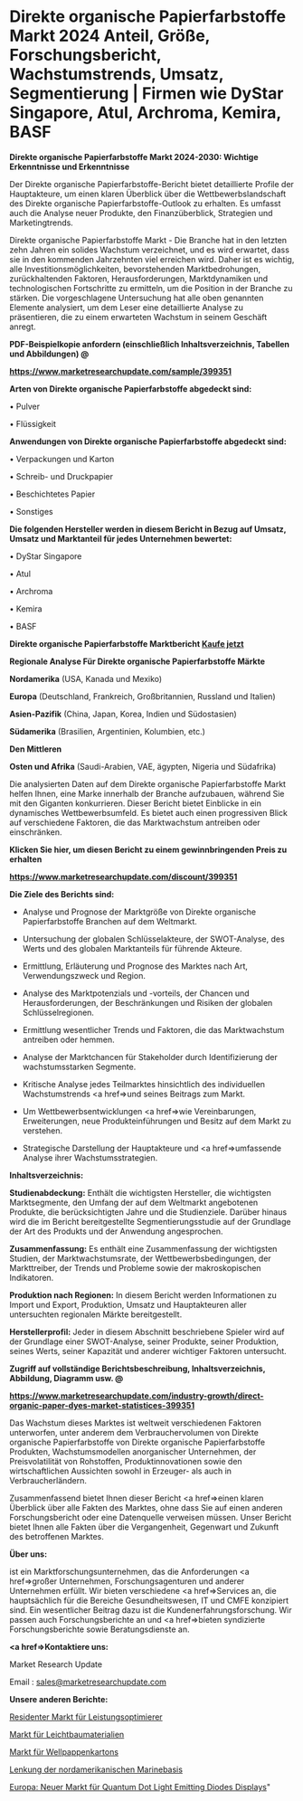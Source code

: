 # Direkte organische Papierfarbstoffe Markt 2024 Anteil, Größe, Forschungsbericht, Wachstumstrends, Umsatz, Segmentierung | Firmen wie DyStar Singapore, Atul, Archroma, Kemira, BASF

<strong>Direkte organische Papierfarbstoffe Markt 2024-2030: Wichtige Erkenntnisse und Erkenntnisse</strong>

Der Direkte organische Papierfarbstoffe-Bericht bietet detaillierte Profile der Hauptakteure, um einen klaren Überblick über die Wettbewerbslandschaft des Direkte organische Papierfarbstoffe-Outlook zu erhalten. Es umfasst auch die Analyse neuer Produkte, den Finanzüberblick, Strategien und Marketingtrends.

Direkte organische Papierfarbstoffe Markt - Die Branche hat in den letzten zehn Jahren ein solides Wachstum verzeichnet, und es wird erwartet, dass sie in den kommenden Jahrzehnten viel erreichen wird. Daher ist es wichtig, alle Investitionsmöglichkeiten, bevorstehenden Marktbedrohungen, zurückhaltenden Faktoren, Herausforderungen, Marktdynamiken und technologischen Fortschritte zu ermitteln, um die Position in der Branche zu stärken. Die vorgeschlagene Untersuchung hat alle oben genannten Elemente analysiert, um dem Leser eine detaillierte Analyse zu präsentieren, die zu einem erwarteten Wachstum in seinem Geschäft anregt.



<strong><b>PDF-Beispielkopie anfordern (einschließlich Inhaltsverzeichnis, Tabellen und Abbildungen) @ </b></strong>

<strong><a href=https://www.marketresearchupdate.com/sample/399351>

<strong>https://www.marketresearchupdate.com/sample/399351</u></a></strong></strong>



<strong>Arten von Direkte organische Papierfarbstoffe abgedeckt sind:</strong>

• Pulver

• Flüssigkeit



<strong>Anwendungen von Direkte organische Papierfarbstoffe abgedeckt sind:</strong>

• Verpackungen und Karton

• Schreib- und Druckpapier

• Beschichtetes Papier

• Sonstiges



<strong>Die folgenden Hersteller werden in diesem Bericht in Bezug auf Umsatz, Umsatz und Marktanteil für jedes Unternehmen bewertet:</strong>

• DyStar Singapore

• Atul

• Archroma

• Kemira

• BASF



<strong>Direkte organische Papierfarbstoffe Marktbericht <a href=https://www.marketresearchupdate.com/buynow/399351>Kaufe jetzt</a></strong>



<strong>Regionale Analyse Für Direkte organische Papierfarbstoffe Märkte</strong>



<strong>Nordamerika</strong> (USA, Kanada und Mexiko)



<strong>Europa</strong> (Deutschland, Frankreich, Großbritannien, Russland und Italien)



<strong>Asien-Pazifik</strong> (China, Japan, Korea, Indien und Südostasien)



<strong>Südamerika</strong> (Brasilien, Argentinien, Kolumbien, etc.)



<strong>Den Mittleren</strong> 

<strong>Osten und Afrika</strong> (Saudi-Arabien, VAE, ägypten, Nigeria und Südafrika)

Die analysierten Daten auf dem Direkte organische Papierfarbstoffe Markt helfen Ihnen, eine Marke innerhalb der Branche aufzubauen, während Sie mit den Giganten konkurrieren. Dieser Bericht bietet Einblicke in ein dynamisches Wettbewerbsumfeld. Es bietet auch einen progressiven Blick auf verschiedene Faktoren, die das Marktwachstum antreiben oder einschränken.



<strong>Klicken Sie hier, um diesen Bericht zu einem gewinnbringenden Preis zu erhalten
</strong>

<strong><a href=https://www.marketresearchupdate.com/discount/399351>https://www.marketresearchupdate.com/discount/399351</b></u></strong></a>



<strong>Die Ziele des Berichts sind:</strong>

- Analyse und Prognose der Marktgröße von Direkte organische Papierfarbstoffe Branchen auf dem Weltmarkt.

- Untersuchung der globalen Schlüsselakteure, der SWOT-Analyse, des Werts und des globalen Marktanteils für führende Akteure.

- Ermittlung, Erläuterung und Prognose des Marktes nach Art, Verwendungszweck und Region.

- Analyse des Marktpotenzials und -vorteils, der Chancen und Herausforderungen, der Beschränkungen und Risiken der globalen Schlüsselregionen.

- Ermittlung wesentlicher Trends und Faktoren, die das Marktwachstum antreiben oder hemmen.

- Analyse der Marktchancen für Stakeholder durch Identifizierung der wachstumsstarken Segmente.

- Kritische Analyse jedes Teilmarktes hinsichtlich des individuellen Wachstumstrends <a href=>und</a> seines Beitrags zum Markt.

- Um Wettbewerbsentwicklungen <a href=>wie</a> Vereinbarungen, Erweiterungen, neue Produkteinführungen und Besitz auf dem Markt zu verstehen.

- Strategische Darstellung der Hauptakteure und <a href=>umfas</a>sende Analyse ihrer Wachstumsstrategien.



<strong>Inhaltsverzeichnis:</strong>



<strong>Studienabdeckung:</strong> Enthält die wichtigsten Hersteller, die wichtigsten Marktsegmente, den Umfang der auf dem Weltmarkt angebotenen Produkte, die berücksichtigten Jahre und die Studienziele. Darüber hinaus wird die im Bericht bereitgestellte Segmentierungsstudie auf der Grundlage der Art des Produkts und der Anwendung angesprochen.



<strong>Zusammenfassung:</strong> Es enthält eine Zusammenfassung der wichtigsten Studien, der Marktwachstumsrate, der Wettbewerbsbedingungen, der Markttreiber, der Trends und Probleme sowie der makroskopischen Indikatoren.



<strong>Produktion nach Regionen:</strong> In diesem Bericht werden Informationen zu Import und Export, Produktion, Umsatz und Hauptakteuren aller untersuchten regionalen Märkte bereitgestellt.



<strong>Herstellerprofil:</strong> Jeder in diesem Abschnitt beschriebene Spieler wird auf der Grundlage einer SWOT-Analyse, seiner Produkte, seiner Produktion, seines Werts, seiner Kapazität und anderer wichtiger Faktoren untersucht.



<strong><b>Zugriff auf vollständige Berichtsbeschreibung, Inhaltsverzeichnis, Abbildung, Diagramm usw. @ </b></strong>

<strong><a href=https://www.marketresearchupdate.com/industry-growth/direct-organic-paper-dyes-market-statistices-399351>https://www.marketresearchupdate.com/industry-growth/direct-organic-paper-dyes-market-statistices-399351</a></strong>

Das Wachstum dieses Marktes ist weltweit verschiedenen Faktoren unterworfen, unter anderem dem Verbrauchervolumen von Direkte organische Papierfarbstoffe von Direkte organische Papierfarbstoffe Produkten, Wachstumsmodellen anorganischer Unternehmen, der Preisvolatilität von Rohstoffen, Produktinnovationen sowie den wirtschaftlichen Aussichten sowohl in Erzeuger- als auch in Verbraucherländern.

Zusammenfassend bietet Ihnen dieser Bericht <a href=>einen</a> klaren Überblick über alle Fakten des Marktes, ohne dass Sie auf einen anderen Forschungsbericht oder eine Datenquelle verweisen müssen. Unser Bericht bietet Ihnen alle Fakten über die Vergangenheit, Gegenwart und Zukunft des betroffenen Marktes.



<strong>Über uns:</strong>

 ist ein Marktforschungsunternehmen, das die Anforderungen <a href=>großer</a> Unternehmen, Forschungsagenturen und anderer Unternehmen erfüllt. Wir bieten verschiedene <a href=>Services</a> an, die hauptsächlich für die Bereiche Gesundheitswesen, IT und CMFE konzipiert sind. Ein wesentlicher Beitrag dazu ist die Kundenerfahrungsforschung. Wir passen auch Forschungsberichte an und <a href=>bieten</a> syndizierte Forschungsberichte sowie Beratungsdienste an.



<strong><a href=>Kontaktiere uns:</a></strong>

Market Research Update

Email : sales@marketresearchupdate.com



<strong>Unsere anderen Berichte:</strong>

<a href=https://www.linkedin.com/pulse/power-optimizer-resident-market-analysis-understanding>Residenter Markt für Leistungsoptimierer</a>

<a href=https://www.linkedin.com/pulse/lightweight-materials-market-size-industry>Markt für Leichtbaumaterialien</a>

<a href=https://www.linkedin.com/pulse/corrugated-carton-box-market-research-report>Markt für Wellpappenkartons</a>

<a href=https://www.linkedin.com/pulse/north-america-marine-base-steering>Lenkung der nordamerikanischen Marinebasis</a>

<a href=https://www.linkedin.com/pulse/europe-new-quantum-dot-light-emitting-diodes-display-market>Europa: Neuer Markt für Quantum Dot Light Emitting Diodes Displays</a>"
